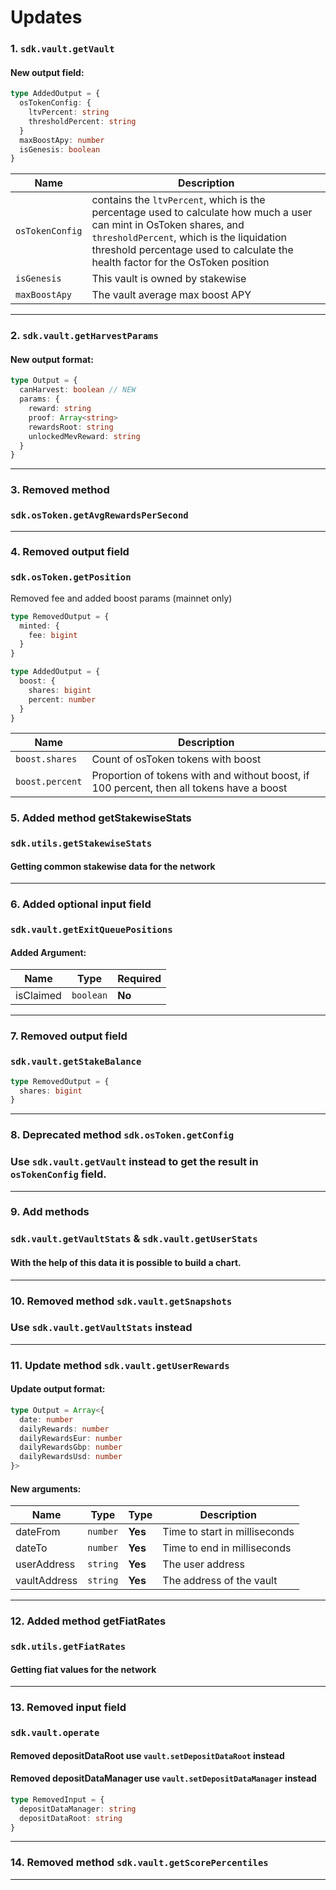# Updates
### 1. `sdk.vault.getVault`

#### New output field:

```ts
type AddedOutput = {
  osTokenConfig: {
    ltvPercent: string
    thresholdPercent: string
  }
  maxBoostApy: number
  isGenesis: boolean
}
```

| Name | Description |
|------|-------------|
| `osTokenConfig` | contains the `ltvPercent`, which is the percentage used to calculate how much a user can mint in OsToken shares, and `thresholdPercent`, which is the liquidation threshold percentage used to calculate the health factor for the OsToken position |
| `isGenesis` | This vault is owned by stakewise |
| `maxBoostApy` | The vault average max boost APY |

---
### 2. `sdk.vault.getHarvestParams`

#### New output format:

```ts
type Output = {
  canHarvest: boolean // NEW
  params: {
    reward: string
    proof: Array<string>
    rewardsRoot: string
    unlockedMevReward: string 
  }
}
```

---

### 3. Removed method
### `sdk.osToken.getAvgRewardsPerSecond`

---

### 4. Removed output field
### `sdk.osToken.getPosition`

Removed fee and added boost params (mainnet only)

```ts
type RemovedOutput = {
  minted: {
    fee: bigint
  }
}

type AddedOutput = {
  boost: {
    shares: bigint
    percent: number
  }
}
```

| Name | Description |
|------|-------------|
| `boost.shares` | Count of osToken tokens with boost |
| `boost.percent` | Proportion of tokens with and without boost, if 100 percent, then all tokens have a boost |

### 5. Added method getStakewiseStats
### `sdk.utils.getStakewiseStats`
#### Getting common stakewise data for the network

---

### 6. Added optional input field
### `sdk.vault.getExitQueuePositions`
#### Added Argument:

| Name         | Type      | Required |
|--------------|-----------|----------|
| isClaimed    | `boolean` | **No**   | 

---

### 7. Removed output field
### `sdk.vault.getStakeBalance`

```ts
type RemovedOutput = {
  shares: bigint
}
```
---

### 8. Deprecated method `sdk.osToken.getConfig`
### Use `sdk.vault.getVault` instead to get the result in `osTokenConfig` field.

---

### 9. Add methods
### `sdk.vault.getVaultStats` & `sdk.vault.getUserStats`
#### With the help of this data it is possible to build a chart.

---

### 10. Removed method `sdk.vault.getSnapshots`
### Use `sdk.vault.getVaultStats` instead 

---

### 11. Update method `sdk.vault.getUserRewards`
#### Update output format:

```ts
type Output = Array<{
  date: number
  dailyRewards: number
  dailyRewardsEur: number
  dailyRewardsGbp: number
  dailyRewardsUsd: number
}>
```

#### New arguments:

| Name | Type     | Type        | Description |
|------|----------|-------------|---|
| dateFrom | `number` | **Yes** | Time to start in milliseconds |
| dateTo | `number` | **Yes** | Time to end  in milliseconds              |
| userAddress  | `string` | **Yes**  | The user address              | 
| vaultAddress | `string` | **Yes**  | The address of the vault      | 

---

### 12. Added method getFiatRates
### `sdk.utils.getFiatRates`
#### Getting fiat values for the network

---

### 13. Removed input field
### `sdk.vault.operate`
#### Removed depositDataRoot use `vault.setDepositDataRoot` instead
#### Removed depositDataManager use `vault.setDepositDataManager` instead

```ts
type RemovedInput = {
  depositDataManager: string
  depositDataRoot: string
}
```

---

### 14. Removed method `sdk.vault.getScorePercentiles`

---
